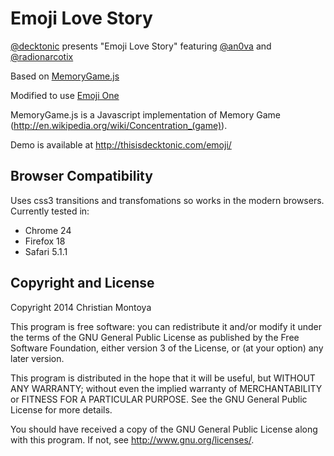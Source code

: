 Emoji Love Story
=================

[@decktonic](http://twitter.com/decktonic) presents "Emoji Love Story" featuring [@an0va](http://twitter.com/an0va) and [@radionarcotix](http://twitter.com/radionarcotix)

Based on [MemoryGame.js](https://github.com/mark-rolich/MemoryGame.js)

Modified to use [Emoji One](http://www.emojione.com/)

MemoryGame.js is a Javascript implementation of Memory Game (http://en.wikipedia.org/wiki/Concentration_(game)).

Demo is available at http://thisisdecktonic.com/emoji/

Browser Compatibility
--------------------

Uses css3 transitions and transfomations so works in the modern browsers.
Currently tested in:

* Chrome 24
* Firefox 18
* Safari 5.1.1

Copyright and License
---------------------

Copyright 2014 Christian Montoya

This program is free software: you can redistribute it and/or modify
it under the terms of the GNU General Public License as published by
the Free Software Foundation, either version 3 of the License, or
(at your option) any later version.

This program is distributed in the hope that it will be useful,
but WITHOUT ANY WARRANTY; without even the implied warranty of
MERCHANTABILITY or FITNESS FOR A PARTICULAR PURPOSE.  See the
GNU General Public License for more details.

You should have received a copy of the GNU General Public License
along with this program.  If not, see <http://www.gnu.org/licenses/>.